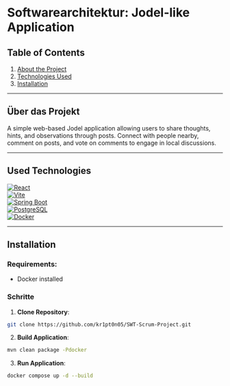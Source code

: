# Softwarearchitektur: Jodel-like Application

## Table of Contents

1. [About the Project](#über-das-projekt)  
2. [Technologies Used](#verwendete-technologien)  
3. [Installation](#installation)  

---

## Über das Projekt

A simple web-based Jodel application allowing users to share thoughts, hints, and observations through posts. 
Connect with people nearby, comment on posts, and vote on comments to engage in local discussions.

---

## Used Technologies
[![React][React]][React-url]  
[![Vite][Vite]][Vite-url]  
[![Spring Boot][Spring Boot]][Spring Boot-url]  
[![PostgreSQL][PostgreSQL]][PostgreSQL-url]  
[![Docker][Docker]][Docker-url]  

---

## Installation

### Requirements:

- Docker installed

### Schritte

1. **Clone Repository**:  
```bash
git clone https://github.com/kr1pt0n05/SWT-Scrum-Project.git
```

2. **Build Application**:
```bash
mvn clean package -Pdocker
```

3. **Run Application**:
```bash
docker compose up -d --build
```

<!-- MARKDOWN LINKS & IMAGES -->
<!-- https://www.markdownguide.org/basic-syntax/#reference-style-links -->
[Spring Boot]: https://img.shields.io/badge/Spring%20Boot-6DB33F?style=for-the-badge&logo=spring-boot&logoColor=white
[Spring Boot-url]: https://spring.io/projects/spring-boot

[PostgreSQL]: https://img.shields.io/badge/PostgreSQL-336791?style=for-the-badge&logo=postgresql&logoColor=white
[PostgreSQL-url]: https://www.postgresql.org/

[React]: https://img.shields.io/badge/React-61DAFB?style=for-the-badge&logo=react&logoColor=black
[React-url]: https://reactjs.org/

[Docker]: https://img.shields.io/badge/Docker-2496ED?style=for-the-badge&logo=docker&logoColor=white
[Docker-url]: https://www.docker.com/

[Vite]: https://img.shields.io/badge/Vite-646CFF?style=for-the-badge&logo=vite&logoColor=white
[Vite-url]: https://vitejs.dev/
